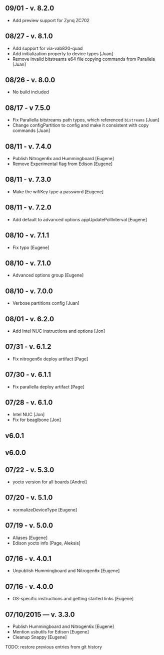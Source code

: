 ## 09/01 - v. 8.2.0

* Add preview support for Zynq ZC702

## 08/27 - v. 8.1.0

* Add support for via-vab820-quad
* Add initialization property to device types [Juan]
* Remove invalid bitstreams e64 file copying commands from Parallela [Juan]

## 08/26 - v. 8.0.0

* No build included

## 08/17 - v 7.5.0

* Fix Parallella bitstreams path typos, which referenced `bistreams` [Juan]
* Change configPartition to config and make it consistent with copy commands [Juan]

## 08/11 - v. 7.4.0

* Publish Nitrogen6x and Hummingboard [Eugene]
* Remove Experimental flag from Edison [Eugene]

## 08/11 - v. 7.3.0
* Make the wifiKey type a password [Eugene]

## 08/11 - v. 7.2.0
* Add default to advanced options appUpdatePollInterval [Eugene]

## 08/10 - v. 7.1.1
* Fix typo [Eugene]

## 08/10 - v. 7.1.0
* Advanced options group [Eugene]

## 08/10 - v. 7.0.0
* Verbose partitions config [Juan]

## 08/01 - v. 6.2.0
* Add Intel NUC instructions and options [Jon]

## 07/31 - v. 6.1.2
* Fix nitrogen6x deploy artifact [Page]

## 07/30 - v. 6.1.1
* Fix parallella deploy artifact [Page]

## 07/28 - v. 6.1.0
* Intel NUC [Jon]
* Fix for beaglbone [Jon]

## v6.0.1

## v6.0.0

## 07/22 - v. 5.3.0
* yocto version for all boards [Andrei]

## 07/20 - v. 5.1.0
* normalizeDeviceType [Eugene]

## 07/19 - v. 5.0.0
* Aliases [Eugene]
* Edison yocto info [Page, Aleksis]

## 07/16 - v. 4.0.1
* Unpublish Hummingboard and Nitrogen6x [Eugene]

## 07/16 - v. 4.0.0
* OS-specific instructions and getting started links [Eugene]

## 07/10/2015 — v. 3.3.0
* Publish Hummingboard and Nitrogen6x [Eugene]
* Mention usbutils for Edison [Eugene]
* Cleanup Snappy [Eugene]

TODO: restore previous entries from git history
